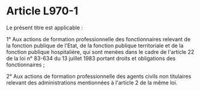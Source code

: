 # Article L970-1

Le présent titre est applicable :

1° Aux actions de formation professionnelle des fonctionnaires relevant de la fonction publique de l'Etat, de la fonction publique territoriale et de la fonction publique hospitalière, qui sont menées dans le cadre de l'article 22 de la loi n° 83-634 du 13 juillet 1983 portant droits et obligations des fonctionnaires ;

2° Aux actions de formation professionnelle des agents civils non titulaires relevant des administrations mentionnées à l'article 2 de la même loi.
